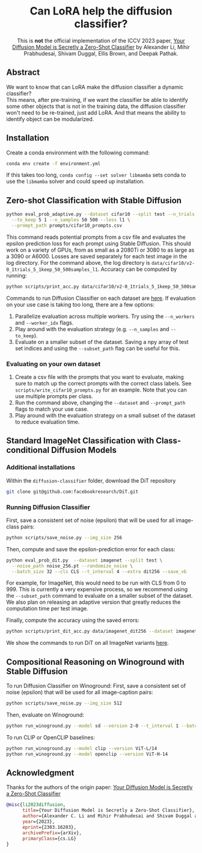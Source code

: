 <div align="center">

<!-- TITLE -->
# **Can LoRA help the diffusion classifier?**

This is **not** the official implementation of the ICCV 2023 paper, 
[Your Diffusion Model is Secretly a Zero-Shot Classifier](https://arxiv.org/abs/2303.16203) by Alexander Li, Mihir Prabhudesai, Shivam Duggal, Ellis Brown, and Deepak Pathak.

</div>

<!-- DESCRIPTION -->
## Abstract

We want to know that can LoRA make the diffusion classifier a dynamic classifier?  
This means, after pre-training, if we want the classifier be able to identify some other objects that is not in the training data, 
the diffusion classifier won't need to be re-trained, just add LoRA. And that means the ability to identify object can be 
modularized. 

## Installation
Create a conda environment with the following command:
```bash
conda env create -f environment.yml
```
If this takes too long, `conda config --set solver libmamba` sets conda to use the `libmamba` solver and could speed up installation.

## Zero-shot Classification with Stable Diffusion

```bash
python eval_prob_adaptive.py --dataset cifar10 --split test --n_trials 1 \
  --to_keep 5 1 --n_samples 50 500 --loss l1 \
  --prompt_path prompts/cifar10_prompts.csv
```
This command reads potential prompts from a csv file and evaluates the epsilon prediction loss for each prompt using Stable Diffusion.
This should work on a variety of GPUs, from as small as a 2080Ti or 3080 to as large as a 3090 or A6000. 
Losses are saved separately for each test image in the log directory. For the command above, the log directory is `data/cifar10/v2-0_1trials_5_1keep_50_500samples_l1`. Accuracy can be computed by running:
```bash
python scripts/print_acc.py data/cifar10/v2-0_1trials_5_1keep_50_500samples_l1
```

Commands to run Diffusion Classifier on each dataset are [here](commands.md). 
If evaluation on your use case is taking too long, there are a few options: 
1. Parallelize evaluation across multiple workers. Try using the `--n_workers` and `--worker_idx` flags.
2. Play around with the evaluation strategy (e.g. `--n_samples` and `--to_keep`).
3. Evaluate on a smaller subset of the dataset. Saving a npy array of test set indices and using the `--subset_path` flag can be useful for this.

### Evaluating on your own dataset
1. Create a csv file with the prompts that you want to evaluate, making sure to match up the correct prompts with the correct class labels. See `scripts/write_cifar10_prompts.py` for an example. Note that you can use multiple prompts per class.
2. Run the command above, changing the `--dataset` and `--prompt_path` flags to match your use case.
3. Play around with the evaluation strategy on a small subset of the dataset to reduce evaluation time.


## Standard ImageNet Classification with Class-conditional Diffusion Models
### Additional installations
Within the `diffusion-classifier` folder, download the DiT repository
```bash
git clone git@github.com:facebookresearch/DiT.git
````

### Running Diffusion Classifier
First, save a consistent set of noise (epsilon) that will be used for all image-class pairs:
```bash
python scripts/save_noise.py --img_size 256
```
Then, compute and save the epsilon-prediction error for each class:
```bash
python eval_prob_dit.py  --dataset imagenet --split test \
  --noise_path noise_256.pt --randomize_noise \
  --batch_size 32 --cls CLS --t_interval 4 --extra dit256 --save_vb
```
For example, for ImageNet, this would need to be run with CLS from 0 to 999. 
This is currently a very expensive process, so we recommend using the `--subset_path` command to evaluate on a smaller subset of the dataset. 
We also plan on releasing an adaptive version that greatly reduces the computation time per test image.

Finally, compute the accuracy using the saved errors:
```bash
python scripts/print_dit_acc.py data/imagenet_dit256 --dataset imagenet
``` 
We show the commands to run DiT on all ImageNet variants [here](commands.md). 

## Compositional Reasoning on Winoground with Stable Diffusion
To run Diffusion Classifier on Winoground:
First, save a consistent set of noise (epsilon) that will be used for all image-caption pairs:
```bash
python scripts/save_noise.py --img_size 512
```
Then, evaluate on Winoground:
```bash
python run_winoground.py --model sd --version 2-0 --t_interval 1 --batch_size 32 --noise_path noise_512.pt --randomize_noise --interpolation bicubic
```
To run CLIP or OpenCLIP baselines:
```bash
python run_winoground.py --model clip --version ViT-L/14
python run_winoground.py --model openclip --version ViT-H-14
```

## Acknowledgment

Thanks for the authors of the origin paper: [Your Diffusion Model is Secretly a Zero-Shot Classifier](https://arxiv.org/abs/2303.16203)

```bibtex
@misc{li2023diffusion,
      title={Your Diffusion Model is Secretly a Zero-Shot Classifier}, 
      author={Alexander C. Li and Mihir Prabhudesai and Shivam Duggal and Ellis Brown and Deepak Pathak},
      year={2023},
      eprint={2303.16203},
      archivePrefix={arXiv},
      primaryClass={cs.LG}
}
```
